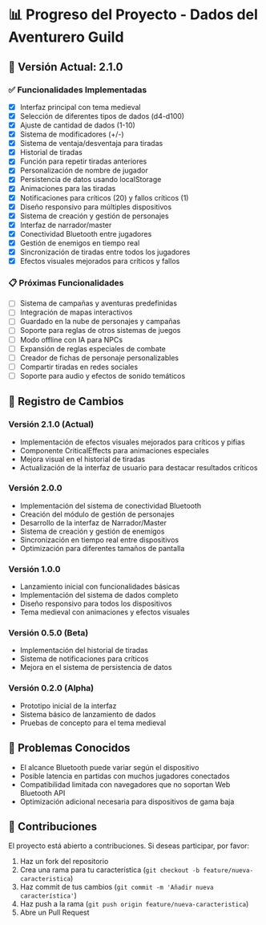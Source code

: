 
# 📊 Progreso del Proyecto - Dados del Aventurero Guild

## 🚀 Versión Actual: 2.1.0

### ✅ Funcionalidades Implementadas

- [x] Interfaz principal con tema medieval
- [x] Selección de diferentes tipos de dados (d4-d100)
- [x] Ajuste de cantidad de dados (1-10)
- [x] Sistema de modificadores (+/-)
- [x] Sistema de ventaja/desventaja para tiradas
- [x] Historial de tiradas
- [x] Función para repetir tiradas anteriores
- [x] Personalización de nombre de jugador
- [x] Persistencia de datos usando localStorage
- [x] Animaciones para las tiradas
- [x] Notificaciones para críticos (20) y fallos críticos (1)
- [x] Diseño responsivo para múltiples dispositivos
- [x] Sistema de creación y gestión de personajes
- [x] Interfaz de narrador/master
- [x] Conectividad Bluetooth entre jugadores
- [x] Gestión de enemigos en tiempo real
- [x] Sincronización de tiradas entre todos los jugadores
- [x] Efectos visuales mejorados para críticos y fallos

### 📋 Próximas Funcionalidades

- [ ] Sistema de campañas y aventuras predefinidas
- [ ] Integración de mapas interactivos
- [ ] Guardado en la nube de personajes y campañas
- [ ] Soporte para reglas de otros sistemas de juegos
- [ ] Modo offline con IA para NPCs
- [ ] Expansión de reglas especiales de combate
- [ ] Creador de fichas de personaje personalizables
- [ ] Compartir tiradas en redes sociales
- [ ] Soporte para audio y efectos de sonido temáticos

## 📝 Registro de Cambios

### Versión 2.1.0 (Actual)
- Implementación de efectos visuales mejorados para críticos y pifias
- Componente CriticalEffects para animaciones especiales
- Mejora visual en el historial de tiradas
- Actualización de la interfaz de usuario para destacar resultados críticos

### Versión 2.0.0
- Implementación del sistema de conectividad Bluetooth
- Creación del módulo de gestión de personajes
- Desarrollo de la interfaz de Narrador/Master
- Sistema de creación y gestión de enemigos
- Sincronización en tiempo real entre dispositivos
- Optimización para diferentes tamaños de pantalla

### Versión 1.0.0
- Lanzamiento inicial con funcionalidades básicas
- Implementación del sistema de dados completo
- Diseño responsivo para todos los dispositivos
- Tema medieval con animaciones y efectos visuales

### Versión 0.5.0 (Beta)
- Implementación del historial de tiradas
- Sistema de notificaciones para críticos
- Mejora en el sistema de persistencia de datos

### Versión 0.2.0 (Alpha)
- Prototipo inicial de la interfaz
- Sistema básico de lanzamiento de dados
- Pruebas de concepto para el tema medieval

## 🔧 Problemas Conocidos

- El alcance Bluetooth puede variar según el dispositivo
- Posible latencia en partidas con muchos jugadores conectados
- Compatibilidad limitada con navegadores que no soportan Web Bluetooth API
- Optimización adicional necesaria para dispositivos de gama baja

## 🤝 Contribuciones

El proyecto está abierto a contribuciones. Si deseas participar, por favor:

1. Haz un fork del repositorio
2. Crea una rama para tu característica (`git checkout -b feature/nueva-caracteristica`)
3. Haz commit de tus cambios (`git commit -m 'Añadir nueva característica'`)
4. Haz push a la rama (`git push origin feature/nueva-caracteristica`)
5. Abre un Pull Request
